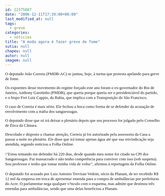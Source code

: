 ```yaml
---
id: 12375087
date: "2006-12-11T17:39:00+00:00"
last_modified_at: null
tags:
  - greve
categories:
  - noticias
title: "A moda agora é fazer greve de fome"
sutia: null
chapeu: null
autor: null
imagem: null
---
```

<p><FONT size=2></p>
<p><P><FONT face=Verdana>O deputado João Correia (PMDB-AC) se juntou,&nbsp;hoje,&nbsp;à turma que protesta apelando para greve de fome.</FONT></P></p>
<p><P><FONT face=Verdana>Os expoentes desse movimento do regime forçado este ano&nbsp;foram o ex-governador do Rio de Janeiro, Anthony Garotinho (PMDB), que queria porque queria ser o presidenciável do partido, e o bispo Frei Luiz Cappio, da Bahia, que implica com a Transposição do São Francisco.&nbsp; </FONT></P></p>
<p><P><FONT face=Verdana>O caso de Correia é mais sério. Ele&nbsp;fechou a boca como forma de se defender da acusação&nbsp;de envolvimento com a máfia dos sanguessugas.</FONT></P></p>
<p><P><FONT face=Verdana>O&nbsp;deputado disse que só irá deixar o plenário depois que seu processo for julgado pelo Conselho de Ética da Câmara.</FONT></P></p>
<p><P><FONT face=Verdana>Descolado e disposto a chamar atenção, Correia já foi autorizado pela assessoria da Casa a passar a noite no plenário. Ele disse que irá tomar apenas água até que sua reivindicação seja atendida, segundo noticiou a Folha Online. <BR><BR>\"Estou tentando me defender há 220 dias, desde quando meu nome foi citado na CPI dos Sanguessugas. Fui massacrado e não tenho competência para conviver com isso (sob suspeita). Sou professor e tenho que tomar minha vida de volta\", afirmou à reportagem da Folha Online. <BR><BR>O deputado foi acusado por Luiz Antonio Trevisan Vedoin, sócio da Planam, de ter recebido R$ 12 mil da empresa em troca de apresentar emenda para a compra de ambulâncias por prefeituras do Acre. O parlamentar nega qualquer v?nculo com o esquema, mas admite que destinou três emendas para ambulâncias, sendo que uma delas beneficiou a Planam.</FONT> </P></FONT> </p>
